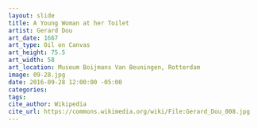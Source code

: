 ```yaml
---
layout: slide
title: A Young Woman at her Toilet
artist: Gerard Dou
art_date: 1667
art_type: Oil on Canvas
art_height: 75.5
art_width: 58
art_location: Museum Boijmans Van Beuningen, Rotterdam
image: 09-28.jpg
date: 2016-09-28 12:00:00 -05:00
categories:
tags:
cite_author: Wikipedia
cite_url: https://commons.wikimedia.org/wiki/File:Gerard_Dou_008.jpg
---
```


